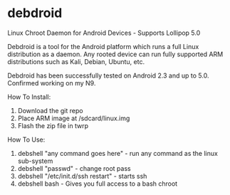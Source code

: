 debdroid
========

Linux Chroot Daemon for Android Devices - Supports Lollipop 5.0


Debdroid is a tool for the Android platform which runs a full Linux distribution as a daemon. 
Any rooted device can run fully supported ARM distributions such as Kali, Debian, Ubuntu, etc.

Debdroid has been successfully tested on Android 2.3 and up to 5.0. Confirmed working on my N9.


How To Install:
1. Download the git repo
2. Place ARM image at /sdcard/linux.img
3. Flash the zip file in twrp

How To Use:
1. debshell "any command goes here" - run any command as the linux sub-system
2. debshell "passwd" - change root pass
3. debshell "/etc/init.d/ssh restart" - starts ssh
4. debshell bash - Gives you full access to a bash chroot
